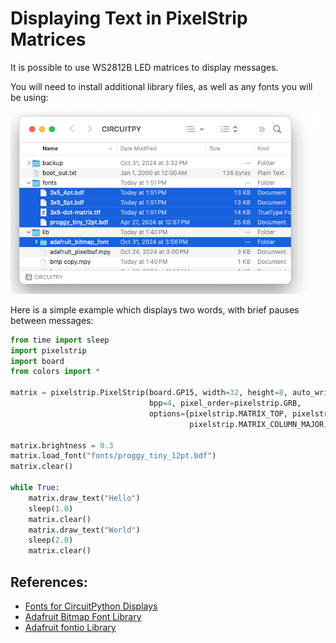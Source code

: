 # Displaying Text in PixelStrip Matrices

It is possible to use WS2812B LED matrices to display messages.

You will need to install additional library files, as well as any fonts you will be using:

![Files](img/ciruitPython_files_TEXT.png)

Here is a simple example which displays two words, with brief pauses between messages:

```python
from time import sleep
import pixelstrip
import board
from colors import *

matrix = pixelstrip.PixelStrip(board.GP15, width=32, height=8, auto_write=True,
                               bpp=4, pixel_order=pixelstrip.GRB,
                               options={pixelstrip.MATRIX_TOP, pixelstrip.MATRIX_LEFT,
                                        pixelstrip.MATRIX_COLUMN_MAJOR, pixelstrip.MATRIX_ZIGZAG})

matrix.brightness = 0.3
matrix.load_font("fonts/proggy_tiny_12pt.bdf")
matrix.clear()

while True:
    matrix.draw_text("Hello")
    sleep(1.0)
    matrix.clear()
    matrix.draw_text("World")
    sleep(2.0)
    matrix.clear()
```

## References:
* [Fonts for CircuitPython Displays](https://learn.adafruit.com/custom-fonts-for-pyportal-circuitpython-display)
* [Adafruit Bitmap Font Library](https://docs.circuitpython.org/projects/bitmap-font/en/latest/index.html)
* [Adafruit fontio Library](https://docs.circuitpython.org/en/latest/shared-bindings/fontio/index.html)
